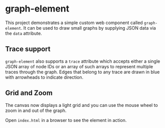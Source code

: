 # graph-element

This project demonstrates a simple custom web component called `graph-element`.
It can be used to draw small graphs by supplying JSON data via the `data` attribute.

## Trace support

`graph-element` also supports a `trace` attribute which accepts either a
single JSON array of node IDs or an array of such arrays to represent
multiple traces through the graph. Edges that belong to any trace are
drawn in blue with arrowheads to indicate direction.

## Grid and Zoom

The canvas now displays a light grid and you can use the mouse wheel to
zoom in and out of the graph.

Open `index.html` in a browser to see the element in action.

